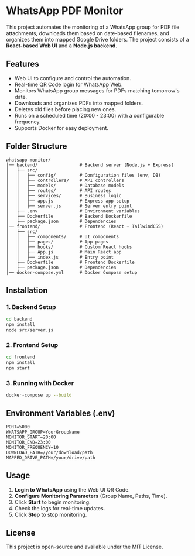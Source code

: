 # WhatsApp PDF Monitor

This project automates the monitoring of a WhatsApp group for PDF file attachments, downloads them based on date-based filenames, and organizes them into mapped Google Drive folders. The project consists of a **React-based Web UI** and a **Node.js backend**.

## Features

- Web UI to configure and control the automation.
- Real-time QR Code login for WhatsApp Web.
- Monitors WhatsApp group messages for PDFs matching tomorrow's date.
- Downloads and organizes PDFs into mapped folders.
- Deletes old files before placing new ones.
- Runs on a scheduled time (20:00 - 23:00) with a configurable frequency.
- Supports Docker for easy deployment.

## Folder Structure

```
whatsapp-monitor/
│── backend/                # Backend server (Node.js + Express)
│   ├── src/
│   │   ├── config/         # Configuration files (env, DB)
│   │   ├── controllers/    # API controllers
│   │   ├── models/         # Database models
│   │   ├── routes/         # API routes
│   │   ├── services/       # Business logic
│   │   ├── app.js          # Express app setup
│   │   ├── server.js       # Server entry point
│   ├── .env                # Environment variables
│   ├── Dockerfile          # Backend Dockerfile
│   ├── package.json        # Dependencies
│── frontend/               # Frontend (React + TailwindCSS)
│   ├── src/
│   │   ├── components/     # UI components
│   │   ├── pages/          # App pages
│   │   ├── hooks/          # Custom React hooks
│   │   ├── App.js          # Main React app
│   │   ├── index.js        # Entry point
│   ├── Dockerfile          # Frontend Dockerfile
│   ├── package.json        # Dependencies
│── docker-compose.yml      # Docker Compose setup
```

## Installation

### 1. Backend Setup

```sh
cd backend
npm install
node src/server.js
```

### 2. Frontend Setup

```sh
cd frontend
npm install
npm start
```

### 3. Running with Docker

```sh
docker-compose up --build
```

## Environment Variables (.env)

```
PORT=5000
WHATSAPP_GROUP=YourGroupName
MONITOR_START=20:00
MONITOR_END=23:00
MONITOR_FREQUENCY=10
DOWNLOAD_PATH=/your/download/path
MAPPED_DRIVE_PATH=/your/drive/path
```

## Usage

1. **Login to WhatsApp** using the Web UI QR Code.
2. **Configure Monitoring Parameters** (Group Name, Paths, Time).
3. Click **Start** to begin monitoring.
4. Check the logs for real-time updates.
5. Click **Stop** to stop monitoring.

## License

This project is open-source and available under the MIT License.
